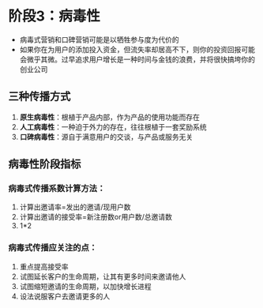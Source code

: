 # 阶段3：病毒性

- 病毒式营销和口碑营销可能是以牺牲参与度为代价的
- 如果你在为用户的添加投入资金，但流失率却居高不下，则你的投资回报可能会微乎其微。过早追求用户增长是一种时间与金钱的浪费，并将很快搞垮你的创业公司

## 三种传播方式

1. **原生病毒性**：根植于产品内部，作为产品的使用功能而存在
2. **人工病毒性**：一种迫于外力的存在，往往根植于一套奖励系统
3. **口碑病毒性**：源自于满意用户的交谈，与产品或服务无关

## 病毒性阶段指标

### 病毒式传播系数计算方法：

1. 计算出邀请率=发出的邀请/现用户数
2. 计算出邀请的接受率=新注册数or用户数/总邀请数
3. 1*2

### 病毒式传播应关注的点：

1. 重点提高接受率
2. 试图延长客户的生命周期，让其有更多时间来邀请他人
3. 试图缩短邀请的生命周期，以加快增长进程
4. 设法说服客户去邀请更多的人

